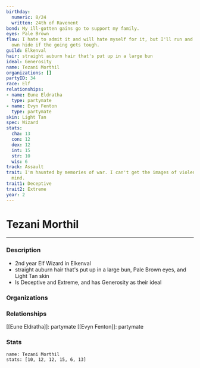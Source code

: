 ```yaml
---
birthday:
  numeric: 8/24
  written: 24th of Ravenent
bond: My ill-gotten gains go to support my family.
eyes: Pale Brown
flaw: I hate to admit it and will hate myself for it, but I'll run and preserve my
  own hide if the going gets tough.
guild: Elkenval
hair: straight auburn hair that's put up in a large bun
ideal: Generosity
name: Tezani Morthil
organizations: []
partyID: 34
race: Elf
relationships:
- name: Eune Eldratha
  type: partymate
- name: Evyn Fenton
  type: partymate
skin: Light Tan
spec: Wizard
stats:
  cha: 13
  con: 12
  dex: 12
  int: 15
  str: 10
  wis: 6
track: Assault
trait: I'm haunted by memories of war. I can't get the images of violence out of my
  mind.
trait1: Deceptive
trait2: Extreme
year: 2
---
```

# Tezani Morthil
---
### Description
- 2nd year Elf Wizard in Elkenval
- straight auburn hair that's put up in a large bun, Pale Brown eyes, and Light Tan skin
- Is Deceptive and Extreme, and has Generosity as their ideal

### Organizations
### Relationships
[[Eune Eldratha]]: partymate
[[Evyn Fenton]]: partymate
### Stats
```statblock
name: Tezani Morthil
stats: [10, 12, 12, 15, 6, 13]
```